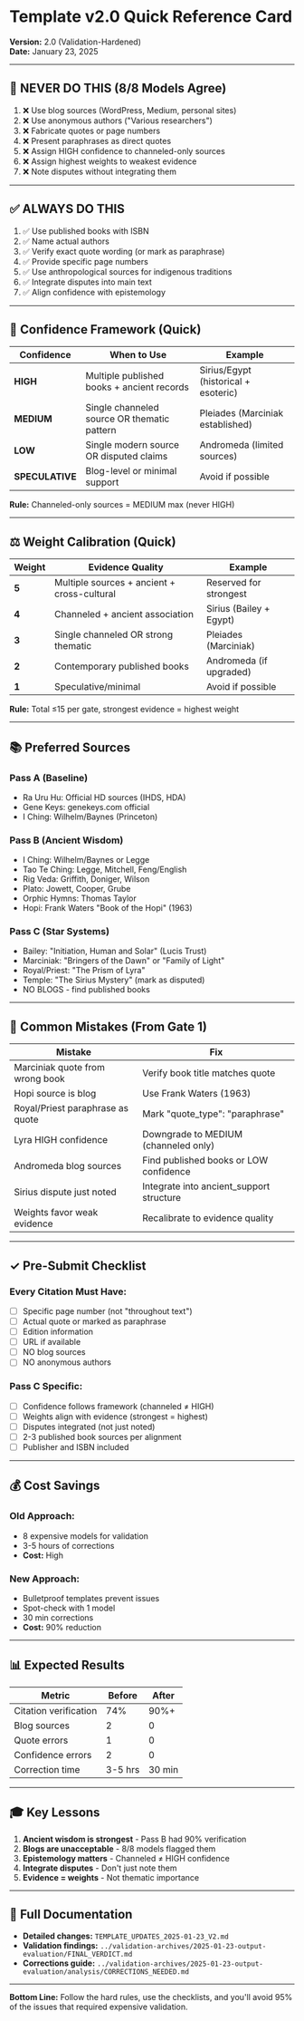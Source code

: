 # Template v2.0 Quick Reference Card

**Version:** 2.0 (Validation-Hardened)  
**Date:** January 23, 2025

---

## 🚫 NEVER DO THIS (8/8 Models Agree)

1. ❌ Use blog sources (WordPress, Medium, personal sites)
2. ❌ Use anonymous authors ("Various researchers")
3. ❌ Fabricate quotes or page numbers
4. ❌ Present paraphrases as direct quotes
5. ❌ Assign HIGH confidence to channeled-only sources
6. ❌ Assign highest weights to weakest evidence
7. ❌ Note disputes without integrating them

---

## ✅ ALWAYS DO THIS

1. ✅ Use published books with ISBN
2. ✅ Name actual authors
3. ✅ Verify exact quote wording (or mark as paraphrase)
4. ✅ Provide specific page numbers
5. ✅ Use anthropological sources for indigenous traditions
6. ✅ Integrate disputes into main text
7. ✅ Align confidence with epistemology

---

## 🎯 Confidence Framework (Quick)

| Confidence | When to Use | Example |
|-----------|-------------|---------|
| **HIGH** | Multiple published books + ancient records | Sirius/Egypt (historical + esoteric) |
| **MEDIUM** | Single channeled source OR thematic pattern | Pleiades (Marciniak established) |
| **LOW** | Single modern source OR disputed claims | Andromeda (limited sources) |
| **SPECULATIVE** | Blog-level or minimal support | Avoid if possible |

**Rule:** Channeled-only sources = MEDIUM max (never HIGH)

---

## ⚖️ Weight Calibration (Quick)

| Weight | Evidence Quality | Example |
|--------|-----------------|---------|
| **5** | Multiple sources + ancient + cross-cultural | Reserved for strongest |
| **4** | Channeled + ancient association | Sirius (Bailey + Egypt) |
| **3** | Single channeled OR strong thematic | Pleiades (Marciniak) |
| **2** | Contemporary published books | Andromeda (if upgraded) |
| **1** | Speculative/minimal | Avoid if possible |

**Rule:** Total ≤15 per gate, strongest evidence = highest weight

---

## 📚 Preferred Sources

### Pass A (Baseline)
- Ra Uru Hu: Official HD sources (IHDS, HDA)
- Gene Keys: genekeys.com official
- I Ching: Wilhelm/Baynes (Princeton)

### Pass B (Ancient Wisdom)
- I Ching: Wilhelm/Baynes or Legge
- Tao Te Ching: Legge, Mitchell, Feng/English
- Rig Veda: Griffith, Doniger, Wilson
- Plato: Jowett, Cooper, Grube
- Orphic Hymns: Thomas Taylor
- Hopi: Frank Waters "Book of the Hopi" (1963)

### Pass C (Star Systems)
- Bailey: "Initiation, Human and Solar" (Lucis Trust)
- Marciniak: "Bringers of the Dawn" or "Family of Light"
- Royal/Priest: "The Prism of Lyra"
- Temple: "The Sirius Mystery" (mark as disputed)
- NO BLOGS - find published books

---

## 🚨 Common Mistakes (From Gate 1)

| Mistake | Fix |
|---------|-----|
| Marciniak quote from wrong book | Verify book title matches quote |
| Hopi source is blog | Use Frank Waters (1963) |
| Royal/Priest paraphrase as quote | Mark "quote_type": "paraphrase" |
| Lyra HIGH confidence | Downgrade to MEDIUM (channeled only) |
| Andromeda blog sources | Find published books or LOW confidence |
| Sirius dispute just noted | Integrate into ancient_support structure |
| Weights favor weak evidence | Recalibrate to evidence quality |

---

## ✓ Pre-Submit Checklist

### Every Citation Must Have:
- [ ] Specific page number (not "throughout text")
- [ ] Actual quote or marked as paraphrase
- [ ] Edition information
- [ ] URL if available
- [ ] NO blog sources
- [ ] NO anonymous authors

### Pass C Specific:
- [ ] Confidence follows framework (channeled ≠ HIGH)
- [ ] Weights align with evidence (strongest = highest)
- [ ] Disputes integrated (not just noted)
- [ ] 2-3 published book sources per alignment
- [ ] Publisher and ISBN included

---

## 💰 Cost Savings

### Old Approach:
- 8 expensive models for validation
- 3-5 hours of corrections
- **Cost:** High

### New Approach:
- Bulletproof templates prevent issues
- Spot-check with 1 model
- 30 min corrections
- **Cost:** 90% reduction

---

## 📊 Expected Results

| Metric | Before | After |
|--------|--------|-------|
| Citation verification | 74% | 90%+ |
| Blog sources | 2 | 0 |
| Quote errors | 1 | 0 |
| Confidence errors | 2 | 0 |
| Correction time | 3-5 hrs | 30 min |

---

## 🎓 Key Lessons

1. **Ancient wisdom is strongest** - Pass B had 90% verification
2. **Blogs are unacceptable** - 8/8 models flagged them
3. **Epistemology matters** - Channeled ≠ HIGH confidence
4. **Integrate disputes** - Don't just note them
5. **Evidence = weights** - Not thematic importance

---

## 🔗 Full Documentation

- **Detailed changes:** `TEMPLATE_UPDATES_2025-01-23_V2.md`
- **Validation findings:** `../validation-archives/2025-01-23-output-evaluation/FINAL_VERDICT.md`
- **Corrections guide:** `../validation-archives/2025-01-23-output-evaluation/analysis/CORRECTIONS_NEEDED.md`

---

**Bottom Line:** Follow the hard rules, use the checklists, and you'll avoid 95% of the issues that required expensive validation.
